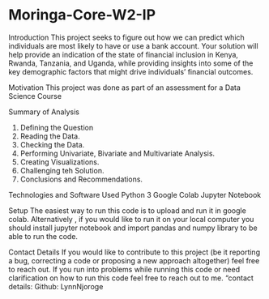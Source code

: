 # Moringa-Core-W2-IP

Introduction
This project seeks to figure out how we can predict which individuals are most likely to have or use a bank account. Your solution will help provide an indication of the state of financial inclusion in Kenya, Rwanda, Tanzania, and Uganda, while providing insights into some of the key demographic factors that might drive individuals’ financial outcomes.

Motivation
This project was done as part of an assessment for a Data Science Course

Summary of Analysis
1. Defining the Question 
2. Reading the Data.
3. Checking the Data.
4. Performing Univariate, Bivariate and Multivariate Analysis.
5. Creating Visualizations.
6. Challenging teh Solution.
4. Conclusions and Recommendations. 


Technologies and Software Used
Python 3 Google Colab Jupyter Notebook

Setup
The easiest way to run this code is to upload and run it in google colab. Alternatively , if you would like to run it on your local computer you should install jupyter notebook and import pandas and numpy library to be able to run the code.

Contact Details
If you would like to contribute to this project (be it reporting a bug, correcting a code or proposing a new approach altogether) feel free to reach out. If you run into problems while running this code or need clarification on how to run this code feel free to reach out to me. “contact details: Github: LynnNjoroge
